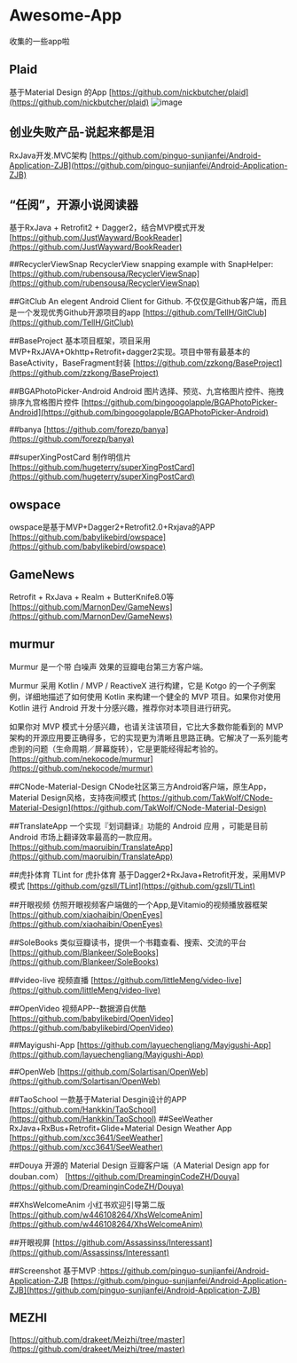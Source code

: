 # Awesome-App
收集的一些app啦

## Plaid
基于Material Design 的App
[https://github.com/nickbutcher/plaid](https://github.com/nickbutcher/plaid)
![image](https://github.com/nickbutcher/plaid/raw/master/screenshots/plaid_demo.gif)  

## 创业失败产品-说起来都是泪
RxJava开发.MVC架构
[https://github.com/pinguo-sunjianfei/Android-Application-ZJB](https://github.com/pinguo-sunjianfei/Android-Application-ZJB)

## “任阅”，开源小说阅读器
基于RxJava + Retrofit2 + Dagger2，结合MVP模式开发
[https://github.com/JustWayward/BookReader](https://github.com/JustWayward/BookReader)

##RecyclerViewSnap
RecyclerView snapping example with SnapHelper:
[https://github.com/rubensousa/RecyclerViewSnap](https://github.com/rubensousa/RecyclerViewSnap)

##GitClub
An elegent Android Client for Github. 不仅仅是Github客户端，而且是一个发现优秀Github开源项目的app
[https://github.com/TellH/GitClub](https://github.com/TellH/GitClub)

##BaseProject
基本项目框架，项目采用MVP+RxJAVA+Okhttp+Retrofit+dagger2实现。项目中带有最基本的BaseActivity，BaseFragment封装
[https://github.com/zzkong/BaseProject](https://github.com/zzkong/BaseProject)

##BGAPhotoPicker-Android
Android 图片选择、预览、九宫格图片控件、拖拽排序九宫格图片控件
[https://github.com/bingoogolapple/BGAPhotoPicker-Android](https://github.com/bingoogolapple/BGAPhotoPicker-Android)

##banya
[https://github.com/forezp/banya](https://github.com/forezp/banya)

##superXingPostCard
制作明信片
[https://github.com/hugeterry/superXingPostCard](https://github.com/hugeterry/superXingPostCard)

## owspace
owspace是基于MVP+Dagger2+Retrofit2.0+Rxjava的APP
[https://github.com/babylikebird/owspace](https://github.com/babylikebird/owspace)

## GameNews
Retrofit + RxJava + Realm + ButterKnife8.0等
[https://github.com/MarnonDev/GameNews](https://github.com/MarnonDev/GameNews)

## murmur
Murmur 是一个带 白噪声 效果的豆瓣电台第三方客户端。

Murmur 采用 Kotlin / MVP / ReactiveX 进行构建，它是 Kotgo 的一个子例案例，详细地描述了如何使用 Kotlin 来构建一个健全的 MVP 项目。如果你对使用 Kotlin 进行 Android 开发十分感兴趣，推荐你对本项目进行研究。

如果你对 MVP 模式十分感兴趣，也请关注该项目，它比大多数你能看到的 MVP 架构的开源应用要正确得多，它的实现更为清晰且思路正确。它解决了一系列能考虑到的问题（生命周期／屏幕旋转），它是更能经得起考验的。
[https://github.com/nekocode/murmur](https://github.com/nekocode/murmur)


##CNode-Material-Design
CNode社区第三方Android客户端，原生App，Material Design风格，支持夜间模式 
[https://github.com/TakWolf/CNode-Material-Design](https://github.com/TakWolf/CNode-Material-Design)

##TranslateApp
一个实现『划词翻译』功能的 Android 应用 ，可能是目前 Android 市场上翻译效率最高的一款应用。
[https://github.com/maoruibin/TranslateApp](https://github.com/maoruibin/TranslateApp)

##虎扑体育
TLint for 虎扑体育 基于Dagger2+RxJava+Retrofit开发，采用MVP模式
[https://github.com/gzsll/TLint](https://github.com/gzsll/TLint)

##开眼视频
仿照开眼视频客户端做的一个App,是Vitamio的视频播放器框架
[https://github.com/xiaohaibin/OpenEyes](https://github.com/xiaohaibin/OpenEyes)

##SoleBooks
类似豆瓣读书，提供一个书籍查看、搜索、交流的平台
[https://github.com/Blankeer/SoleBooks](https://github.com/Blankeer/SoleBooks)

##video-live
视频直播
[https://github.com/littleMeng/video-live](https://github.com/littleMeng/video-live)

##OpenVideo
视频APP--数据源自优酷
[https://github.com/babylikebird/OpenVideo](https://github.com/babylikebird/OpenVideo)

##Mayigushi-App
[https://github.com/layuechengliang/Mayigushi-App](https://github.com/layuechengliang/Mayigushi-App)

##OpenWeb
[https://github.com/Solartisan/OpenWeb](https://github.com/Solartisan/OpenWeb)

##TaoSchool
一款基于Material Desgin设计的APP
[https://github.com/Hankkin/TaoSchool](https://github.com/Hankkin/TaoSchool)
##SeeWeather
RxJava+RxBus+Retrofit+Glide+Material Design Weather App
[https://github.com/xcc3641/SeeWeather](https://github.com/xcc3641/SeeWeather)

##Douya
开源的 Material Design 豆瓣客户端（A Material Design app for douban.com）
[https://github.com/DreaminginCodeZH/Douya](https://github.com/DreaminginCodeZH/Douya)

##XhsWelcomeAnim
小红书欢迎引导第二版
[https://github.com/w446108264/XhsWelcomeAnim](https://github.com/w446108264/XhsWelcomeAnim)

##开眼视屏
[https://github.com/Assassinss/Interessant](https://github.com/Assassinss/Interessant)

##Screenshot
基于MVP :https://github.com/pinguo-sunjianfei/Android-Application-ZJB
[https://github.com/pinguo-sunjianfei/Android-Application-ZJB](https://github.com/pinguo-sunjianfei/Android-Application-ZJB)

## MEZHI
[https://github.com/drakeet/Meizhi/tree/master](https://github.com/drakeet/Meizhi/tree/master)

